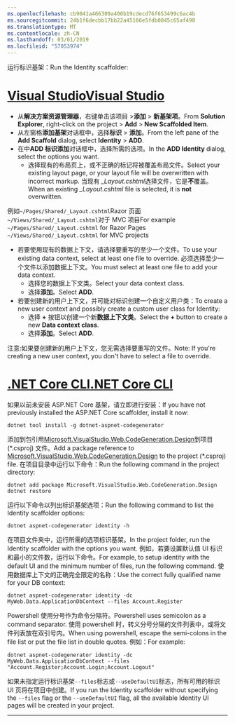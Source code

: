 ```yaml
---
ms.openlocfilehash: cb9041a466309a400b19cdecd76f653499c6ac4b
ms.sourcegitcommit: 24b1f6decbb17bb22a45166e5fdb0845c65af498
ms.translationtype: MT
ms.contentlocale: zh-CN
ms.lasthandoff: 03/01/2019
ms.locfileid: "57053974"
---
```

<span data-ttu-id="78409-101">运行标识基架：</span><span class="sxs-lookup"><span data-stu-id="78409-101">Run the Identity scaffolder:</span></span>

# <a name="visual-studiotabvisual-studio"></a>[<span data-ttu-id="78409-102">Visual Studio</span><span class="sxs-lookup"><span data-stu-id="78409-102">Visual Studio</span></span>](#tab/visual-studio)

* <span data-ttu-id="78409-103">从**解决方案资源管理器**，右键单击该项目 >**添加** > **新基架项**。</span><span class="sxs-lookup"><span data-stu-id="78409-103">From **Solution Explorer**, right-click on the project > **Add** > **New Scaffolded Item**.</span></span>
* <span data-ttu-id="78409-104">从左窗格**添加基架**对话框中，选择**标识** > **添加**。</span><span class="sxs-lookup"><span data-stu-id="78409-104">From the left pane of the **Add Scaffold** dialog, select **Identity** > **ADD**.</span></span>
* <span data-ttu-id="78409-105">在中**ADD 标识添加**对话框中，选择所需的选项。</span><span class="sxs-lookup"><span data-stu-id="78409-105">In the **ADD Identity** dialog, select the options you want.</span></span>
  * <span data-ttu-id="78409-106">选择现有的布局页上，或不正确的标记将被覆盖布局文件。</span><span class="sxs-lookup"><span data-stu-id="78409-106">Select your existing layout page, or your layout file will be overwritten with incorrect markup.</span></span> <span data-ttu-id="78409-107">当现有 *\_Layout.cshtml*选择文件，它是**不**覆盖。</span><span class="sxs-lookup"><span data-stu-id="78409-107">When an existing *\_Layout.cshtml* file is selected, it is **not** overwritten.</span></span>

 <span data-ttu-id="78409-108">例如`~/Pages/Shared/_Layout.cshtml`Razor 页面`~/Views/Shared/_Layout.cshtml`对于 MVC 项目</span><span class="sxs-lookup"><span data-stu-id="78409-108">For example `~/Pages/Shared/_Layout.cshtml` for Razor Pages `~/Views/Shared/_Layout.cshtml` for MVC projects</span></span>
* <span data-ttu-id="78409-109">若要使用现有的数据上下文，请选择要重写的至少一个文件。</span><span class="sxs-lookup"><span data-stu-id="78409-109">To use your existing data context, select at least one file to override.</span></span> <span data-ttu-id="78409-110">必须选择至少一个文件以添加数据上下文。</span><span class="sxs-lookup"><span data-stu-id="78409-110">You must select at least one file to add your data context.</span></span>
  * <span data-ttu-id="78409-111">选择您的数据上下文类。</span><span class="sxs-lookup"><span data-stu-id="78409-111">Select your data context class.</span></span>
  * <span data-ttu-id="78409-112">选择**添加**。</span><span class="sxs-lookup"><span data-stu-id="78409-112">Select **ADD**.</span></span>
* <span data-ttu-id="78409-113">若要创建新的用户上下文，并可能对标识创建一个自定义用户类：</span><span class="sxs-lookup"><span data-stu-id="78409-113">To create a new user context and possibly create a custom user class for Identity:</span></span>
  * <span data-ttu-id="78409-114">选择 **+** 按钮以创建一个新**数据上下文类**。</span><span class="sxs-lookup"><span data-stu-id="78409-114">Select the **+** button to create a new **Data context class**.</span></span>
  * <span data-ttu-id="78409-115">选择**添加**。</span><span class="sxs-lookup"><span data-stu-id="78409-115">Select **ADD**.</span></span>

<span data-ttu-id="78409-116">注意:如果要创建新的用户上下文，您无需选择要重写的文件。</span><span class="sxs-lookup"><span data-stu-id="78409-116">Note: If you're creating a new user context, you don't have to select a file to override.</span></span>

# <a name="net-core-clitabnetcore-cli"></a>[<span data-ttu-id="78409-117">.NET Core CLI</span><span class="sxs-lookup"><span data-stu-id="78409-117">.NET Core CLI</span></span>](#tab/netcore-cli)

<span data-ttu-id="78409-118">如果以前未安装 ASP.NET Core 基架，请立即进行安装：</span><span class="sxs-lookup"><span data-stu-id="78409-118">If you have not previously installed the ASP.NET Core scaffolder, install it now:</span></span>

```cli
dotnet tool install -g dotnet-aspnet-codegenerator
```

<span data-ttu-id="78409-119">添加到包引用[Microsoft.VisualStudio.Web.CodeGeneration.Design](https://www.nuget.org/packages/Microsoft.VisualStudio.Web.CodeGeneration.Design/)到项目 (\*.csproj) 文件。</span><span class="sxs-lookup"><span data-stu-id="78409-119">Add a package reference to [Microsoft.VisualStudio.Web.CodeGeneration.Design](https://www.nuget.org/packages/Microsoft.VisualStudio.Web.CodeGeneration.Design/) to the project (\*.csproj) file.</span></span> <span data-ttu-id="78409-120">在项目目录中运行以下命令：</span><span class="sxs-lookup"><span data-stu-id="78409-120">Run the following command in the project directory:</span></span>

```cli
dotnet add package Microsoft.VisualStudio.Web.CodeGeneration.Design
dotnet restore
```

<span data-ttu-id="78409-121">运行以下命令以列出标识基架选项：</span><span class="sxs-lookup"><span data-stu-id="78409-121">Run the following command to list the Identity scaffolder options:</span></span>

```cli
dotnet aspnet-codegenerator identity -h
```

<span data-ttu-id="78409-122">在项目文件夹中，运行所需的选项标识基架。</span><span class="sxs-lookup"><span data-stu-id="78409-122">In the project folder, run the Identity scaffolder with the options you want.</span></span> <span data-ttu-id="78409-123">例如，若要设置默认值 UI 标识和最小的文件数，运行以下命令。</span><span class="sxs-lookup"><span data-stu-id="78409-123">For example, to setup identity with the default UI and the minimum number of files, run the following command.</span></span> <span data-ttu-id="78409-124">使用数据库上下文的正确完全限定的名称：</span><span class="sxs-lookup"><span data-stu-id="78409-124">Use the correct fully qualified name for your DB context:</span></span>

```cli
dotnet aspnet-codegenerator identity -dc MyWeb.Data.ApplicationDbContext --files Account.Register
```

<span data-ttu-id="78409-125">Powershell 使用分号作为命令分隔符。</span><span class="sxs-lookup"><span data-stu-id="78409-125">Powershell uses semicolon as a command separator.</span></span> <span data-ttu-id="78409-126">使用 powershell 时，转义分号分隔的文件列表中，或将文件列表放在双引号内。</span><span class="sxs-lookup"><span data-stu-id="78409-126">When using powershell, escape the semi-colons in the file list or put the file list in double quotes.</span></span> <span data-ttu-id="78409-127">例如：</span><span class="sxs-lookup"><span data-stu-id="78409-127">For example:</span></span>

```cli
dotnet aspnet-codegenerator identity -dc MyWeb.Data.ApplicationDbContext --files "Account.Register;Account.Login;Account.Logout"
```

<span data-ttu-id="78409-128">如果未指定运行标识基架`--files`标志或`--useDefaultUI`标志，所有可用的标识 UI 页将在项目中创建。</span><span class="sxs-lookup"><span data-stu-id="78409-128">If you run the Identity scaffolder without specifying the `--files` flag or the `--useDefaultUI` flag, all the available Identity UI pages will be created in your project.</span></span>

-------------
